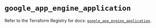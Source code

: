 # `google_app_engine_application`

Refer to the Terraform Registry for docs: [`google_app_engine_application`](https://registry.terraform.io/providers/hashicorp/google/5.20.0/docs/resources/app_engine_application).
